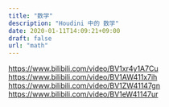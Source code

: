 ```yaml
---
title: "数学"
description: "Houdini 中的 数学"
date: 2020-01-11T14:09:21+09:00 
draft: false
url: "math"
---
```


https://www.bilibili.com/video/BV1xr4y1A7Cu
https://www.bilibili.com/video/BV1AW411x7ih
https://www.bilibili.com/video/BV1ZW41147gn
https://www.bilibili.com/video/BV1eW41147ur
